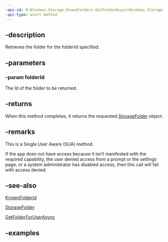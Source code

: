 ```yaml
---
-api-id: M:Windows.Storage.KnownFolders.GetFolderAsync(Windows.Storage.KnownFolderId)
-api-type: winrt method
---
```


## -description
Retrieves the folder for the folderId specified.

## -parameters

### -param folderId
The Id of the folder to be returned.

## -returns
When this method completes, it returns the requested [StorageFolder](storagefolder.md) object.

## -remarks
This is a Single User Aware (SUA) method.

If the app does not have access because it isn’t manifested with the required capability, the user denied access from a prompt or the settings page, or a system administrator has disabled access, then this call will fail with access denied.

## -see-also
[KnownFolderId](knownfolderid.md)

[StorageFolder](storagefolder.md)

[GetFolderForUserAsync](knownfolders_getfolderforuserasync_705109113.md)

## -examples

